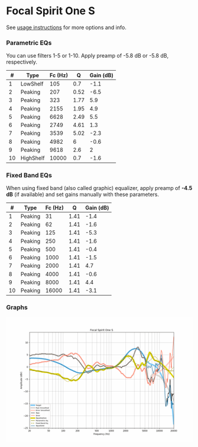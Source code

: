 # Focal Spirit One S
See [usage instructions](https://github.com/jaakkopasanen/AutoEq#usage) for more options and info.

### Parametric EQs
You can use filters 1-5 or 1-10. Apply preamp of -5.8 dB or -5.8 dB, respectively.

|   # | Type      |   Fc (Hz) |    Q |   Gain (dB) |
|-----|-----------|-----------|------|-------------|
|   1 | LowShelf  |       105 | 0.7  |        -1.1 |
|   2 | Peaking   |       207 | 0.52 |        -6.5 |
|   3 | Peaking   |       323 | 1.77 |         5.9 |
|   4 | Peaking   |      2155 | 1.95 |         4.9 |
|   5 | Peaking   |      6628 | 2.49 |         5.5 |
|   6 | Peaking   |      2749 | 4.61 |         1.3 |
|   7 | Peaking   |      3539 | 5.02 |        -2.3 |
|   8 | Peaking   |      4982 | 6    |        -0.6 |
|   9 | Peaking   |      9618 | 2.6  |         2   |
|  10 | HighShelf |     10000 | 0.7  |        -1.6 |

### Fixed Band EQs
When using fixed band (also called graphic) equalizer, apply preamp of **-4.5 dB** (if available) and set gains manually with these parameters.

|   # | Type    |   Fc (Hz) |    Q |   Gain (dB) |
|-----|---------|-----------|------|-------------|
|   1 | Peaking |        31 | 1.41 |        -1.4 |
|   2 | Peaking |        62 | 1.41 |        -1.6 |
|   3 | Peaking |       125 | 1.41 |        -5.3 |
|   4 | Peaking |       250 | 1.41 |        -1.6 |
|   5 | Peaking |       500 | 1.41 |        -0.4 |
|   6 | Peaking |      1000 | 1.41 |        -1.5 |
|   7 | Peaking |      2000 | 1.41 |         4.7 |
|   8 | Peaking |      4000 | 1.41 |        -0.6 |
|   9 | Peaking |      8000 | 1.41 |         4.4 |
|  10 | Peaking |     16000 | 1.41 |        -3.1 |

### Graphs
![](./Focal%20Spirit%20One%20S.png)
